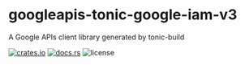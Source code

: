 # googleapis-tonic-google-iam-v3

A Google APIs client library generated by tonic-build

[![crates.io](https://img.shields.io/crates/v/googleapis-tonic-google-iam-v3)](https://crates.io/crates/googleapis-tonic-google-iam-v3)
[![docs.rs](https://img.shields.io/docsrs/googleapis-tonic-google-iam-v3)](https://docs.rs/googleapis-tonic-google-iam-v3)
![license](https://img.shields.io/crates/l/googleapis-tonic-google-iam-v3)
